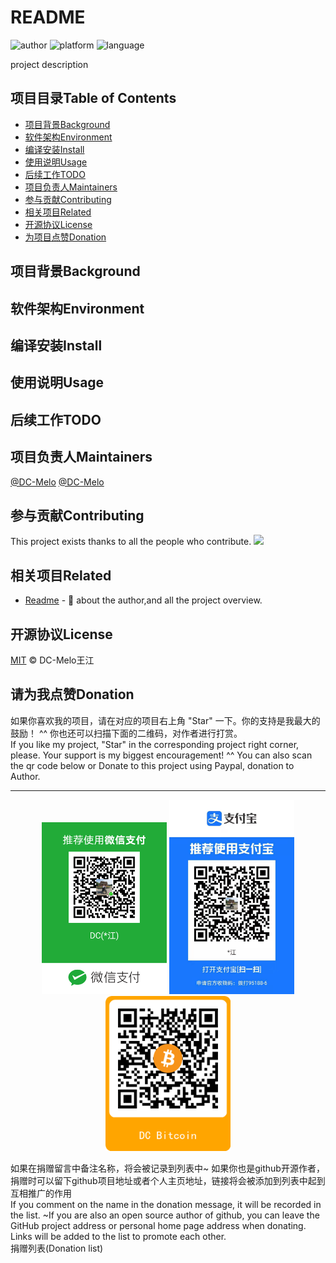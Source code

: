 # README #
<!-- 项目标记 -->
![author](https://img.shields.io/badge/DC-Melo-brightgreen.svg) 
![platform](https://img.shields.io/badge/platform-Linux-yellow.svg) 
![language](https://img.shields.io/badge/language-markdown-blue.svg) 
<!-- 项目描述 -->
project description


<!-- 项目目录 -->
## 项目目录Table of Contents ##
- [项目背景Background](#项目背景Background)
- [软件架构Environment](#软件架构Environment)
- [编译安装Install](#编译安装Install)
- [使用说明Usage](#使用说明Usage)
- [后续工作TODO](#后续工作TODO)
- [项目负责人Maintainers](#项目负责人Maintainers)
- [参与贡献Contributing](#参与贡献Contributing)
- [相关项目Related](#相关项目Related)
- [开源协议License](#开源协议License)
- [为项目点赞Donation](#为项目点赞Donation)

<!-- 项目背景 -->
## 项目背景Background ##

<!-- 软件架构 -->
## 软件架构Environment ##

<!-- 编译安装 -->
## 编译安装Install ##

<!-- 使用说明 -->
## 使用说明Usage ##

<!-- 后续工作 -->
## 后续工作TODO ##


<!-- 项目负责人 -->
## 项目负责人Maintainers ##
[@DC-Melo](https://github.com/DC-Melo)
[@DC-Melo](https://gitee.com/DC-Melo)

<!-- 参与贡献 -->
## 参与贡献Contributing ##
This project exists thanks to all the people who contribute.
<a href="https://github.com/dc-melo/README/graphs/contributors"><img src="https://opencollective.com/README/contributors.svg?width=890&button=false" /></a>

<!-- 相关项目 -->
## 相关项目Related ##
- [Readme](https://github.com/dc-melo/README) - 💌 about the author,and all the project overview.


<!-- 开源协议 -->
## 开源协议License ##
[MIT](https://github.com/dc-melo/README/LICENSE) © DC-Melo王江

<!-- 项目点赞 -->
## 请为我点赞Donation ##
如果你喜欢我的项目，请在对应的项目右上角 "Star" 一下。你的支持是我最大的鼓励！ ^^ 你也还可以扫描下面的二维码，对作者进行打赏。  
If you like my project, "Star" in the corresponding project right corner, please. Your support is my biggest encouragement! ^^ You can also scan the qr code below or Donate to this project using Paypal, donation to Author.  

---
<div align="center">
<img src="readme_files/dc_wechat_pay.png" width="200" >
<img src="readme_files/dc_ali_pay.png"    width="200" >
<img src="readme_files/dc_bitcoin.png"    width="200" >
</div>

如果在捐赠留言中备注名称，将会被记录到列表中~ 如果你也是github开源作者，捐赠时可以留下github项目地址或者个人主页地址，链接将会被添加到列表中起到互相推广的作用  
If you comment on the name in the donation message, it will be recorded in the list. ~If you are also an open source author of github, you can leave the GitHub project address or personal home page address when donating. Links will be added to the list to promote each other.  
捐赠列表(Donation list)



